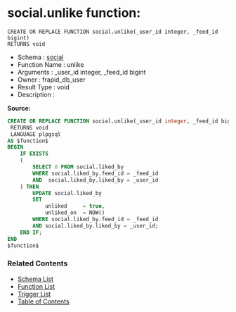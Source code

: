 # social.unlike function:

```plpgsql
CREATE OR REPLACE FUNCTION social.unlike(_user_id integer, _feed_id bigint)
RETURNS void
```
* Schema : [social](../../schemas/social.md)
* Function Name : unlike
* Arguments : _user_id integer, _feed_id bigint
* Owner : frapid_db_user
* Result Type : void
* Description : 


**Source:**
```sql
CREATE OR REPLACE FUNCTION social.unlike(_user_id integer, _feed_id bigint)
 RETURNS void
 LANGUAGE plpgsql
AS $function$
BEGIN
    IF EXISTS
    (
        SELECT 0 FROM social.liked_by
        WHERE social.liked_by.feed_id = _feed_id
        AND  social.liked_by.liked_by = _user_id
    ) THEN
        UPDATE social.liked_by
        SET 
            unliked     = true,
            unliked_on  = NOW()
        WHERE social.liked_by.feed_id = _feed_id
        AND social.liked_by.liked_by = _user_id;
    END IF;
END
$function$

```

### Related Contents
* [Schema List](../../schemas.md)
* [Function List](../../functions.md)
* [Trigger List](../../triggers.md)
* [Table of Contents](../../README.md)

